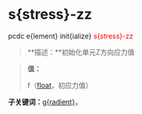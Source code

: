 # s{stress}-zz
pcdc e{lement} init{ialize} <span style='color: red;'>s{stress}-zz</span>
> **描述：**初始化单元Z方向应力值

> 
> **值：**
> 
> f（[float](数据类型/float/)，初应力值）

**子关键词：**[g{radient}](e{lement}/init{ialize}/s{stress}-zz/g{radient}/)，
